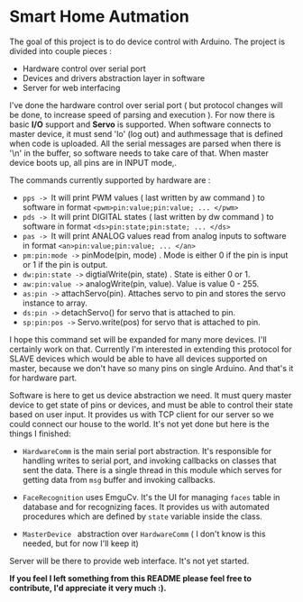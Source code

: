 # Smart Home Autmation


The goal of this project is to do device control with Arduino. The project is divided into couple pieces : 
* Hardware control over serial port
* Devices and drivers abstraction layer in software
* Server for web interfacing

I've done the hardware control over serial port ( but protocol changes will be done, to increase speed of parsing and execution ). For now there is basic <b>I/O</b> support and <b>Servo</b> is supported. When software connects to master device, it must send 'lo' (log out) and authmessage that is defined when code is uploaded. All the serial messages are parsed when there is '\n' in the buffer, so software needs to take care of that. When master device boots up, all pins are in INPUT mode,.

The commands currently supported by hardware are :
* `pps -> `It will print PWM values ( last written by aw command ) to software in format `<pwm>pin:value;pin:value; ... </pwm>`
* `pds -> `It will print DIGITAL states ( last written by dw command ) to software in format `<ds>pin:state;pin:state; ... </ds>`
* `pas -> `It will print ANALOG values read from analog inputs to software in format `<an>pin:value;pin:value; ... </an>`
* `pm:pin:mode ->` pinMode(pin, mode) . Mode is either 0 if the pin is input or 1 if the pin is output.
* `dw:pin:state ->` digtialWrite(pin, state) . State is either 0 or 1.
* `aw:pin:value ->` analogWrite(pin, value). Value is value 0 - 255.
* `as:pin ->` attachServo(pin). Attaches servo to pin and stores the servo instance to array.
* `ds:pin ->` detachServo() for servo that is attached to pin.
* `sp:pin:pos ->` Servo.write(pos) for servo that is attached to pin.


I hope this command set will be expanded for many more devices. I'll certainly work on that. Currently I'm interested in extending this protocol for SLAVE devices which would be able to have all devices supported on master, because we don't have so many pins on single Arduino. And that's it for hardware part. 


Software is here to get us device abstraction we need. It must query master device to get state of pins or devices, and must be able to control their state based on user input. It provides us with TCP client for our server so we could connect our house to the world. It's not yet done but here is the things I finished:
* `HardwareComm` is the main serial port abstraction. It's responsible for handling writes to serial port, and invoking callbacks on classes that sent the data. There is a single thread in this module which serves for getting data from `msg` buffer and invoking callbacks.
* `FaceRecognition` uses EmguCv. It's the UI for managing `faces` table in database and for recognizing faces. It provides us with automated procedures which are defined by `state` variable inside the class.

* `MasterDevice	` abstraction over `HardwareComm` ( I don't know  is this needed, but for now I'll keep it)

Server will be there to provide web interface. It's not yet started.



<b>If you feel I left something from this README please feel free to contribute, I'd appreciate it very much :).




